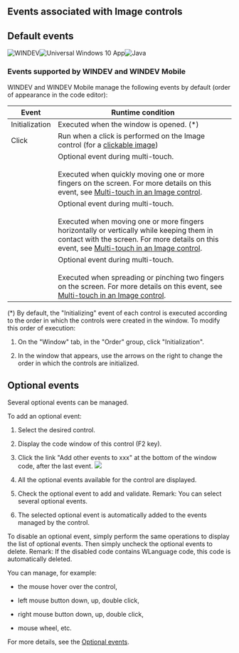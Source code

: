 


## Events associated with Image controls
			



<a name="NOTE1"></a>
<a name="NOTE1_1"></a>


## Default events
<a name="default_events_ELTTEXTE000215"></a>
![WINDEV](https://doc.pcsoft.fr/ext/images/us/WD.png)![Universal Windows 10 App](https://doc.pcsoft.fr/ext/images/us/UNIVERSALAPP.png)![Java](https://doc.pcsoft.fr/ext/images/us/JAVA.png) 

### Events supported by WINDEV and WINDEV Mobile
<a name="events_supported_windev_and_windev_mobile_ELTPARAGRAPHE000013"></a>

WINDEV and WINDEV Mobile manage the following events by default (order of appearance in the code editor):

| Event | Runtime condition |
| --- | --- |
| Initialization | Executed when the window is opened. (\*) |
| Click | Run when a click is performed on the Image control (for a [clickable image](../WDChamp/1013133.md)) |
|   | Optional event during multi-touch.<br><br>Executed when quickly moving one or more fingers on the screen. For more details on this event, see [Multi-touch in an Image control](../WDChamp/9500131.md). |
|   | Optional event during multi-touch. <br><br>Executed when moving one or more fingers horizontally or vertically while keeping them in contact with the screen. For more details on this event, see [Multi-touch in an Image control](../WDChamp/9500131.md). |
|   | Optional event during multi-touch.<br><br>Executed when spreading or pinching two fingers on the screen. For more details on this event, see [Multi-touch in an Image control](../WDChamp/9500131.md). |


(\*) By default, the "Initializing" event of each control is executed according to the order in which the controls were created in the window. To modify this order of execution: 

1. On the "Window" tab, in the "Order" group, click "Initialization". 

2. In the window that appears, use the arrows on the right to change the order in which the controls are initialized.




<a name="NOTE2"></a>
<a name="NOTE2_1"></a>


## Optional events
<a name="optional_events_ELTTEXTE000245"></a>
Several optional events can be managed.

To add an optional event:

1. Select the desired control.

2. Display the code window of this control (F2 key).

3. Click the link "Add other events to xxx" at the bottom of the window code, after the last event.  ![](https://doc.pcsoft.fr/en-US/images/image.awp?langid=3&name=Traitements_optionnels_WD_OK%20-%20HC%20N%B0001.gif)


4. All the optional events available for the control are displayed. 

5. Check the optional event to add and validate. 
	Remark: You can select several optional events. 

6. The selected optional event is automatically added to the events managed by the control.




To disable an optional event, simply perform the same operations to display the list of optional events. Then simply uncheck the optional events to delete. 
Remark: If the disabled code contains WLanguage code, this code is automatically deleted.

You can manage, for example:

- the mouse hover over the control,

- left mouse button down, up, double click,

- right mouse button down, up, double click, 

- mouse wheel, etc.




For more details, see the [Optional events](../WDChamp/1014004.md).



